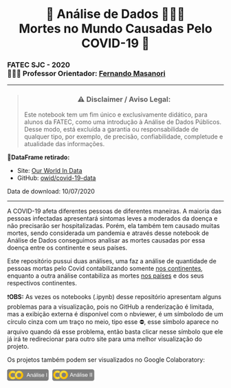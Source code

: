 #  <center>🎲 Análise de Dados 🕵🏻‍♀️ <br/>Mortes no Mundo Causadas Pelo COVID-19 🦠</center>

### FATEC SJC - 2020 <br/>👨🏽‍🏫 Professor Orientador: [Fernando Masanori](https://github.com/fmasanori)

---

> ### **<center>⚠️ Disclaimer / Aviso Legal: </center>**
> Este notebook tem um fim único e exclusivamente didático, para alunos da FATEC, como uma introdução à Análise de Dados Públicos. 
> Desse modo, está excluída a garantia ou  responsabilidade de qualquer tipo, por exemplo, de precisão, confiabilidade, 
> completude e atualidade das informações.

🎲**DataFrame retirado:** 
    
   + Site: [Our World In Data](https://ourworldindata.org/coronavirus)
   + GitHub: [owid/covid-19-data](https://github.com/owid/covid-19-data)

Data de download: 10/07/2020

---

A COVID-19 afeta diferentes pessoas de diferentes maneiras. A maioria das pessoas infectadas apresentará sintomas leves a moderados da doença e não precisarão ser hospitalizadas.
Porém, ela também tem causado muitas mortes, sendo considerada um pandemia e através desse notebook de Análise de Dados conseguimos analisar as mortes causadas por essa doença entre os continente e seus países.

Este repositório pussui duas análises, uma faz a análise de quantidade de pessoas mortas pelo Covid contabilizando somente [nos continentes](https://github.com/JenniferDominique/Mortes_No_Mundo_Causadas_Pelo_Covid-19/blob/master/Mortes%20Nos%20Continentes%20Causadas%20Pelo%20COVID-19%20.ipynb), enquanto a outra análise contabiliza as mortes [nos países](https://github.com/JenniferDominique/Mortes_No_Mundo_Causadas_Pelo_Covid-19/blob/master/Mortes%20Nos%20Pa%C3%ADses%20Causadas%20Pelo%20COVID-19.ipynb) e dos seus respectivos continentes.

❗**OBS:** As vezes os notebooks (.ipynb) desse repositório apresentam alguns problemas para a visualização, pois no GitHub a renderização é limitada, mas a exibição externa é disponível com o nbviewer, é um símbolodo de um círculo cinza com um traço no meio, tipo esse ⛔, esse símbolo aparece no arquivo quando dá esse problema, então basta clicar nesse símbolo que ele já irá te redirecionar para outro site para uma melhor visualização do projeto.

Os projetos também podem ser visualizados no Google Colaboratory:

<a href="https://colab.research.google.com/drive/1zygqZtAFzVkpgJChNwHIDR8XUCJqMFZe?usp=sharing"><img src="https://github.com/JenniferDominique/Mortes_No_Mundo_Causadas_Pelo_Covid-19/blob/master/Imagens/Bot%C3%A3o%20An%C3%A1lise%20I.png" width="20%" title="Análise de Dados I no Google Colaboratory"></a>
<a href="https://colab.research.google.com/drive/1zygqZtAFzVkpgJChNwHIDR8XUCJqMFZe?usp=sharing"><img src="https://github.com/JenniferDominique/Mortes_No_Mundo_Causadas_Pelo_Covid-19/blob/master/Imagens/Bot%C3%A3o%20An%C3%A1lise%20II.png" width="20%" title="Análise de Dados II no Google Colaboratory"></a>
